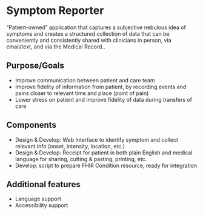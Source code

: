 # Symptom Reporter
“Patient-owned” application that captures a subjective nebulous idea of symptoms and creates a structured collection of data that can be conveniently and consistently shared with clinicians in person, via email/text, and via the Medical Record..

## Purpose/Goals
- Improve communication between patient and care team
- Improve fidelity of information from patient, by recording events and pains closer to relevant time and place (point of pain)
- Lower stress on patient and improve fidelity of data during transfers of care

## Components
- Design & Develop: Web Interface to identify symptom and collect relevant info (onset, intensity, location, etc.)
- Design & Develop:  Receipt for patient in both plain English and medical language for sharing, cutting & pasting, printing, etc.
- Develop: script to prepare FHIR Condition resource, ready for integration

## Additional features
- Language support
- Accessibility support
